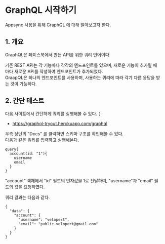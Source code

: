 # GraphQL 시작하기
Appsync 사용을 위해 GraphQL 에 대해 알아보고자 한다.  

## 1. 개요
GraphQL은 페이스북에서 만든 API를 위한 쿼리 언어이다.  
  
기존 REST API는 각 기능마다 각각의 엔드포인트를 있으며, 새로운 기능이 추가될 때 마다 새로운 API를 작성하여 엔드포인트가 추가되었다.  
GraapQL은 하나의 엔드포인트를 사용하며, 사용하는 쿼리에 따라 각기 다른 응답을 받는 것이 가능하다.  

## 2. 간단 테스트
다음 사이트에서 간단하게 쿼리를 실행해볼 수 있다. (
* https://graphql-tryout.herokuapp.com/graphql
  
우측 상단의 "Docs" 를 클릭하면 스키마 구조를 확인해볼 수 있다.  
다음과 같은 쿼리를 입력하고 실행해본다.  
````
query{
  account(id: "1"){
    username
    email
  }
}
````
"account" 객체에서 "id" 필드의 인자값을 1로 전달하여, "username"과 "email" 필드의 값을 요청하였다.  
  
쿼리 결과는 다음과 같다.
````
{
  "data": {
    "account": {
      "username": "velopert",
      "email": "public.velopert@gmail.com"
    }
  }
}
````

